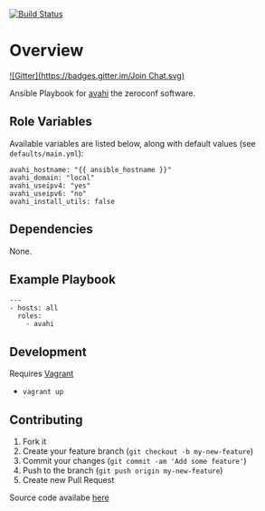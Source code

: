 [![Build Status](https://secure.travis-ci.org/pwelch/ansible-avahi.svg)](http://travis-ci.org/pwelch/ansible-avahi)

# Overview

[![Gitter](https://badges.gitter.im/Join Chat.svg)](https://gitter.im/pwelch/ansible-avahi?utm_source=badge&utm_medium=badge&utm_campaign=pr-badge&utm_content=badge)

Ansible Playbook for [avahi](http://avahi.org/) the zeroconf software.

## Role Variables

Available variables are listed below, along with default values (see `defaults/main.yml`):
```
avahi_hostname: "{{ ansible_hostname }}"
avahi_domain: "local"
avahi_useipv4: "yes"
avahi_useipv6: "no"
avahi_install_utils: false
```
## Dependencies

None.

## Example Playbook
```
---
- hosts: all
  roles:
    - avahi
```

## Development
Requires [Vagrant](http://www.vagrantup.com/)

- `vagrant up`

## Contributing
1. Fork it
2. Create your feature branch (`git checkout -b my-new-feature`)
3. Commit your changes (`git commit -am 'Add some feature'`)
4. Push to the branch (`git push origin my-new-feature`)
5. Create new Pull Request

Source code availabe [here](https://github.com/pwelch/ansible-avahi)

